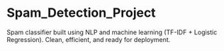 # Spam_Detection_Project
Spam classifier built using NLP and machine learning (TF-IDF + Logistic Regression). Clean, efficient, and ready for deployment.
